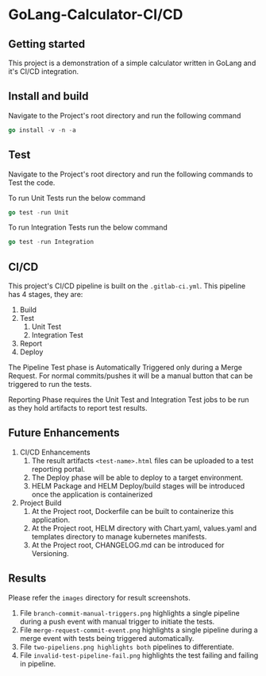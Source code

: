 # GoLang-Calculator-CI/CD

## Getting started

This project is a demonstration of a simple calculator written in GoLang and it's CI/CD integration.

## Install and build

Navigate to the Project's root directory and run the following command

```go
go install -v -n -a
``` 

## Test

Navigate to the Project's root directory and run the following commands to Test the code.

To run Unit Tests run the below command
```go
go test -run Unit
```
To run Integration Tests run the below command

```go
go test -run Integration
``` 

## CI/CD

This project's CI/CD pipeline is built on the ```.gitlab-ci.yml```.  This pipeline has 4 stages, they are:
1) Build
2) Test
   1) Unit Test
   2) Integration Test
3) Report
4) Deploy

The Pipeline Test phase is Automatically Triggered only during a Merge Request.  For normal commits/pushes it will be a manual button that can be triggered to run the tests. 

Reporting Phase requires the Unit Test and Integration Test jobs to be run as they hold artifacts to report test results.

## Future Enhancements

1) CI/CD Enhancements
    1) The result artifacts `````<test-name>.html````` files can be uploaded to a test reporting portal.
   2) The Deploy phase will be able to deploy to a target environment.
   3) HELM Package and HELM Deploy/build stages will be introduced once the application is containerized
2) Project Build
   1) At the Project root, Dockerfile can be built to containerize this application.
   2) At the Project root, HELM directory with Chart.yaml, values.yaml and templates directory to manage kubernetes manifests.
   3) At the Project root, CHANGELOG.md can be introduced for Versioning.
   
## Results

Please refer the `images` directory for result screenshots.

1) File ``branch-commit-manual-triggers.png`` highlights a single pipeline during a push event with manual trigger to initiate the tests.
2) File ``merge-request-commit-event.png`` highlights a single pipeline during a merge event with tests being triggered automatically.
3) File ``two-pipeliens.png highlights both`` pipelines to differentiate.
4) File ``invalid-test-pipeline-fail.png`` highlights the test failing and failing in pipeline.